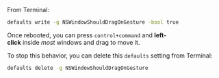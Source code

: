 
From Terminal:

```bash
defaults write -g NSWindowShouldDragOnGesture -bool true
```

Once rebooted, you can press `` control+command `` and **left-click** inside _most_ windows and drag to move it.

To stop this behavior, you can delete this `defaults` setting from Terminal:

```bash
defaults delete -g NSWindowShouldDragOnGesture
```









